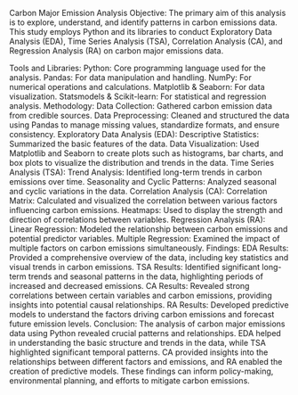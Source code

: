 Carbon Major Emission Analysis
Objective:
The primary aim of this analysis is to explore, understand, and identify patterns in carbon emissions data. This study employs Python and its libraries to conduct Exploratory Data Analysis (EDA), Time Series Analysis (TSA), Correlation Analysis (CA), and Regression Analysis (RA) on carbon major emissions data.

Tools and Libraries:
Python: Core programming language used for the analysis.
Pandas: For data manipulation and handling.
NumPy: For numerical operations and calculations.
Matplotlib & Seaborn: For data visualization.
Statsmodels & Scikit-learn: For statistical and regression analysis.
Methodology:
Data Collection: Gathered carbon emission data from credible sources.
Data Preprocessing: Cleaned and structured the data using Pandas to manage missing values, standardize formats, and ensure consistency.
Exploratory Data Analysis (EDA):
Descriptive Statistics: Summarized the basic features of the data.
Data Visualization: Used Matplotlib and Seaborn to create plots such as histograms, bar charts, and box plots to visualize the distribution and trends in the data.
Time Series Analysis (TSA):
Trend Analysis: Identified long-term trends in carbon emissions over time.
Seasonality and Cyclic Patterns: Analyzed seasonal and cyclic variations in the data.
Correlation Analysis (CA):
Correlation Matrix: Calculated and visualized the correlation between various factors influencing carbon emissions.
Heatmaps: Used to display the strength and direction of correlations between variables.
Regression Analysis (RA):
Linear Regression: Modeled the relationship between carbon emissions and potential predictor variables.
Multiple Regression: Examined the impact of multiple factors on carbon emissions simultaneously.
Findings:
EDA Results: Provided a comprehensive overview of the data, including key statistics and visual trends in carbon emissions.
TSA Results: Identified significant long-term trends and seasonal patterns in the data, highlighting periods of increased and decreased emissions.
CA Results: Revealed strong correlations between certain variables and carbon emissions, providing insights into potential causal relationships.
RA Results: Developed predictive models to understand the factors driving carbon emissions and forecast future emission levels.
Conclusion:
The analysis of carbon major emissions data using Python revealed crucial patterns and relationships. EDA helped in understanding the basic structure and trends in the data, while TSA highlighted significant temporal patterns. CA provided insights into the relationships between different factors and emissions, and RA enabled the creation of predictive models. These findings can inform policy-making, environmental planning, and efforts to mitigate carbon emissions.
